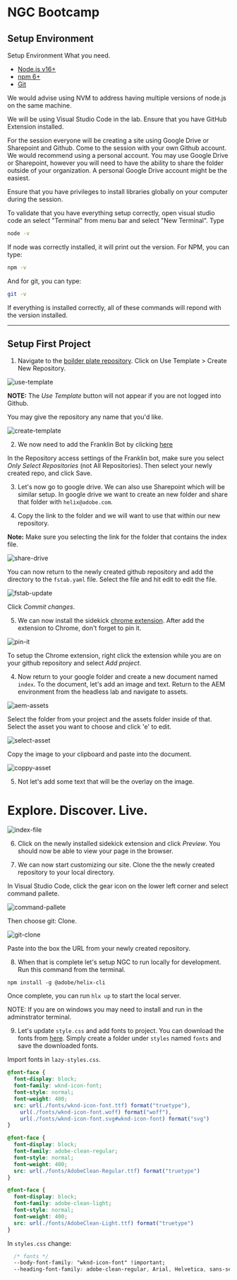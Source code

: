 # NGC Bootcamp

## Setup Environment

Setup Environment
What you need.

* [Node.js v16+](https://nodejs.org/en/)
* [npm 6+](https://www.npmjs.com/)
* [Git](https://git-scm.com/)

We would advise using NVM to address having multiple versions of node.js on the same machine.

We will be using Visual Studio Code in the lab. Ensure that you have GitHub Extension installed.

For the session everyone will be creating a site using Google Drive or Sharepoint and Github. Come to the session with your own Github account. We would recommend using a personal account. You may use Google Drive or Sharepoint, however you will need to have the ability to share the folder outside of your organization. A personal Google Drive account might be the easiest.

Ensure that you have privileges to install libraries globally on your computer during the session.

To validate that you have everything setup correctly, open visual studio code an select "Terminal" from menu bar and select "New Terminal". Type

```bash
node -v
```

If node was correctly installed, it will print out the version. For NPM, you can type:

```bash
npm -v
```

And for git, you can type:

```bash
git -v
```

If everything is installed correctly, all of these commands will repond with the version installed.

---

## Setup First Project

1. Navigate to the [boilder plate repository](https://github.com/adobe/helix-project-boilerplate).  Click on Use Template > Create New Repository.

![use-template](./assets/use-template.png)

**NOTE:** The *Use Template* button will not appear if you are not logged into Github.

You may give the repository any name that you'd like.

![create-template](./assets/create-repository.png)

2.  We now need to add the Franklin Bot by clicking [here](https://github.com/apps/helix-bot/installations/new)

In the Repository access settings of the Franklin bot, make sure you select *Only Select Repositories* (not All Repositories). Then select your newly created repo, and click Save.

3. Let's now go to google drive.  We can also use Sharepoint which will be similar setup.  In google drive we want to create an new folder and share that folder with `helix@adobe.com`.

4. Copy the link to the folder and we will want to use that within our new repository. 

**Note:** Make sure you selecting the link for the folder that contains the index file.

![share-drive](./assets/share-drive.png)

You can now return to the newly created github repository and add the directory to the `fstab.yaml` file.  Select the file and hit edit to edit the file.

![fstab-update](./assets/fstab-update.png)

Click *Commit changes*.

5. We can now install the sidekick [chrome extension](https://chrome.google.com/webstore/detail/helix-sidekick-beta/ccfggkjabjahcjoljmgmklhpaccedipo).  After add the extension to Chrome, don't forget to pin it.

![pin-it](./assets/pin-extension.webp)

To setup the Chrome extension, right click the extension while you are on your github repository and select *Add project*.

4. Now return to your google folder and create a new document named `index`.  To the document, let's add an image and text.  Return to the AEM environment from the headless lab and navigate to assets.  

![aem-assets](./assets/aem-assets.png)

Select the folder from your project and the assets folder inside of that. Select the asset you want to choose and click 'e' to edit. 

![select-asset](./assets/select-asset.png)

Copy the image to your clipboard and paste into the document.

![coppy-asset](./assets/copy-asset.png)

5. Not let's add some text that will be the overlay on the image.


<h1>Explore. Discover. Live.</h1>

![index-file](./assets/create-index.png)

6. Click on the newly installed sidekick extension and click *Preview*.  You should now be able to view your page in the browser.

7. We can now start customizing our site. Clone the the newly created repository to your local directory.  

In Visual Studio Code, click the gear icon on the lower left corner and select command pallete.

![command-pallete](./assets/command-pallet.png)

Then choose git: Clone.

![git-clone](./assets/git-clone.png)

Paste into the box the URL from your newly created repository.

8. When that is complete let's setup NGC to run locally for development.  Run this command from the terminal.

`npm install -g @adobe/helix-cli`

Once complete, you can run `hlx up` to start the local server.

NOTE: If you are on windows you may need to install and run in the adminstrator terminal.

9. Let's update `style.css` and add fonts to project.  You can download the fonts from [here](https://github.com/lamontacrook/ngc-bootcamp/tree/lesson-1/styles/fonts).  Simply create a folder under `styles` named `fonts` and save the downloaded fonts.

Import fonts in `lazy-styles.css`.

```css
@font-face {
  font-display: block;
  font-family: wknd-icon-font;
  font-style: normal;
  font-weight: 400;
  src: url(./fonts/wknd-icon-font.ttf) format("truetype"), 
    url(./fonts/wknd-icon-font.woff) format("woff"), 
    url(./fonts/wknd-icon-font.svg#wknd-icon-font) format("svg")
}

@font-face {
  font-display: block;
  font-family: adobe-clean-regular;
  font-style: normal;
  font-weight: 400;
  src: url(./fonts/AdobeClean-Regular.ttf) format("truetype")
}

@font-face {
  font-display: block;
  font-family: adobe-clean-light;
  font-style: normal;
  font-weight: 400;
  src: url(./fonts/AdobeClean-Light.ttf) format("truetype")
}

```

In `styles.css` change:

```css
  /* fonts */
  --body-font-family: "wknd-icon-font" !important;
  --heading-font-family: adobe-clean-regular, Arial, Helvetica, sans-serif;
```
